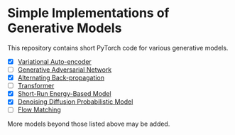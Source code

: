 # Simple Implementations of Generative Models

This repository contains short PyTorch code for various generative models.

- [x] [Variational Auto-encoder](https://arxiv.org/abs/1312.6114)
- [ ] [Generative Adversarial Network](https://arxiv.org/abs/1406.2661)
- [x] [Alternating Back-propagation](https://arxiv.org/abs/1606.08571)
- [ ] [Transformer](https://arxiv.org/abs/1706.03762)
- [x] [Short-Run Energy-Based Model](https://arxiv.org/abs/1904.09770)
- [x] [Denoising Diffusion Probabilistic Model](https://arxiv.org/abs/2006.11239)
- [ ] [Flow Matching](https://arxiv.org/abs/2210.02747)

 More models beyond those listed above may be added.
